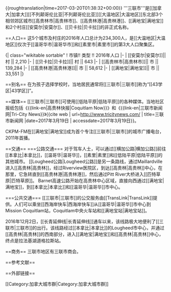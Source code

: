 {{roughtranslation|time=2017-03-20T01:38:32+00:00}}
'''三联市'''是[[加拿大|加拿大]][[不列颠哥伦比亚|不列颠哥伦比亚]][[大温地区|大温地区]]东北部3个相邻郊区城市[[高贵林市|高贵林市]]、[[高贵林港|高贵林港]]、[[满地宝|满地宝]]和2个村庄[[安莫尔|安莫尔]]、[[贝卡拉|贝卡拉]]的非正式名称。

==人口==
这5个城市及村庄的2016年人口总计为234,300人，是[[大温地区|大温地区]]仅次于[[温哥华市|温哥华市]]和[[素里市|素里市]]的第3大人口聚集区。

{| class="wikitable sortable"
! 市镇!! 类型 !! 2016年人口
|-
| [[安莫尔|安莫尔]]|| 村 || 2,210
|-
| [[贝卡拉|贝卡拉]]|| 村 || 643
|-
| [[高贵林市|高贵林市]]|| 市 || 139,284
|-
| [[高贵林港|高贵林港]]|| 市 || 58,612
|-
| [[满地宝|满地宝]]|| 市 || 33,551
|}

==别名==
在为孩子选择学校时，当地居民通常将[[三联市|三联市]]称为“[[43学区|43学区]]”。

==媒体==
[[三联市|三联市]]可使用[[低陆平原|低陆平原]]的各种媒体。当地社区报纸包括《{{link-en|高贵林快报|Coquitlam Now}}》和《{{link-en|三联市新闻网|Tri-City News}}》<ref name=tricitynews>{{cite web | url=http://www.tricitynews.com/ | title=三联市新闻网 |date=2017年3月19日 | accessdate=2017年3月19日}}</ref>。

CKPM-FM在[[满地宝|满地宝]]成为首个专注[[三联市|三联市]]的城市广播电台，2011年首播。

==交通==
===公路交通===
对于驾车人士，可以通过[[横加公路|横加公路]]前往[[本拿比|本拿比]]，[[温哥华|温哥华]]，[[素里|素里]]和[[低陆平原|低陆平原]]的其他城市。 [[Lougheed公路|Lougheed公路]]是另一条路线，通过Maillardville进入[[高贵林|高贵林]]，经过Riverview医院区，到达[[高贵林|高贵林]]中心，在那里，它急转直到[[高贵林港|高贵林港]]，然后通过Pitt River大桥进入[[匹特草原|匹特草原]]。 Barnet高速公路开始在高贵林中心区域，直接向西通过[[满地宝|满地宝]]，到[[本拿比|本拿比]]和[[温哥华|温哥华]]市中心。

===公共交通===
[[三联市|三联市]]的公交服务由[[TransLink|TransLink]]提供。人们可以乘坐[[西海岸快车|西海岸快车]]从[[温哥华|温哥华]]市中心到Mission Coquitlam站，Coquitlam中央火车站和[[满地宝站|满地宝站]]。

2016年12月2日，[[长青延伸线|长青延伸线]]通车以来，该线路极大地便利了[[三联市|三联市]]的出行。该线路经过[[本拿比|本拿比]]的Lougheed市中心，并通过[[高贵林|高贵林]]的西南部分，进入[[满地宝|满地宝]]和[[高贵林|高贵林]]中心，终点是拉法基湖道格拉斯站。

==商务==
三联市地区有三联市商会。

==参考文献==

==外部链接==

[[Category:加拿大城市群|Category:加拿大城市群]]